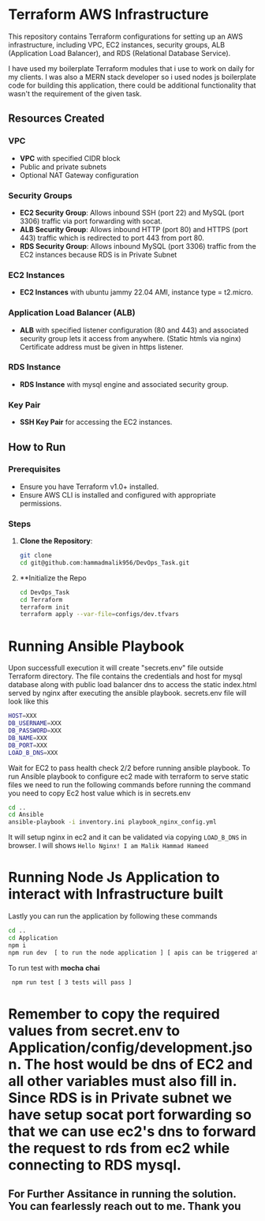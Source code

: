 # Terraform AWS Infrastructure

This repository contains Terraform configurations for setting up an AWS infrastructure, including VPC, EC2 instances, security groups, ALB (Application Load Balancer), and RDS (Relational Database Service).


I have used my boilerplate Terraform modules that i use to work on daily for my clients. I was also a MERN stack developer so i used nodes js boilerplate code for building this application, there could be additional functionality that wasn't the requirement of the given task. 
## Resources Created

### VPC

- **VPC** with specified CIDR block
- Public and private subnets
- Optional NAT Gateway configuration

### Security Groups

- **EC2 Security Group**: Allows inbound SSH (port 22) and MySQL (port 3306) traffic via port forwarding with socat. 
- **ALB Security Group**: Allows inbound HTTP (port 80) and HTTPS (port 443) traffic which is redirected to port 443 from port 80.
- **RDS Security Group**: Allows inbound MySQL (port 3306) traffic from the EC2 instances because RDS is in Private Subnet

### EC2 Instances

- **EC2 Instances** with ubuntu jammy 22.04 AMI, instance type = t2.micro.

### Application Load Balancer (ALB)

- **ALB** with specified listener configuration (80 and 443) and associated security group lets it access from anywhere. (Static htmls via nginx) Certificate address must be given in https listener.

### RDS Instance

- **RDS Instance** with mysql engine and associated security group.

### Key Pair

- **SSH Key Pair** for accessing the EC2 instances.

## How to Run

### Prerequisites

- Ensure you have Terraform v1.0+ installed.
- Ensure AWS CLI is installed and configured with appropriate permissions.

### Steps

1. **Clone the Repository**:
   ```sh
   git clone 
   cd git@github.com:hammadmalik956/DevOps_Task.git
2. **Initialize the Repo
   ```sh
   cd DevOps_Task
   cd Terraform
   terraform init
   terraform apply --var-file=configs/dev.tfvars
   ```
# Running Ansible Playbook    
Upon successfull execution it will create "secrets.env" file outside Terraform directory. The file contains the credentials and host for mysql database along with public load balancer dns to access the static index.html served by nginx after executing the ansible playbook. secrets.env file will look like this 
   ```sh 
   HOST=XXX
   DB_USERNAME=XXX
   DB_PASSWORD=XXX
   DB_NAME=XXX
   DB_PORT=XXX
   LOAD_B_DNS=XXX
   ```
Wait for EC2 to pass health check 2/2 before running ansible playbook. 
To run Ansible playbook to configure ec2 made with terraform to serve static files we need to run the following commands before running the command you need to copy Ec2 host value which is in secrets.env
   ```sh
   cd .. 
   cd Ansible 
   ansible-playbook -i inventory.ini playbook_nginx_config.yml
   ```
 It will setup nginx in ec2 and it can be validated via copying ```LOAD_B_DNS``` in browser. I will shows ```Hello Nginx! I am Malik Hammad Hameed```
# Running Node Js Application to interact with Infrastructure built
 Lastly you can run the application by following these commands 
   ```sh
   cd ..
   cd Application
   npm i 
   npm run dev  [ to run the node application ] [ apis can be triggered at http://localhost:4000/api/visitors GET req and http://localhost:4000/api/visitor POST req will take { "name": "Malik Hammad" } as      body
   ```
 To run test with **mocha** **chai** 
  ```sh
   npm run test [ 3 tests will pass ] 
   ```
# Remember to copy the required values from secret.env to Application/config/development.json. The host would be dns of EC2 and all other variables must also fill in. Since RDS is in Private subnet we have setup socat port forwarding so that we can use ec2's dns to forward the request to rds from ec2 while connecting to RDS mysql. 

## For Further Assitance in running the solution. You can fearlessly reach out to me. Thank you  
